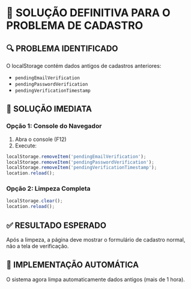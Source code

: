 # 🧹 SOLUÇÃO DEFINITIVA PARA O PROBLEMA DE CADASTRO

## 🔍 PROBLEMA IDENTIFICADO

O localStorage contém dados antigos de cadastros anteriores:
- `pendingEmailVerification`
- `pendingPasswordVerification`
- `pendingVerificationTimestamp`

## 🚀 SOLUÇÃO IMEDIATA

### Opção 1: Console do Navegador

1. Abra o console (F12)
2. Execute:
```javascript
localStorage.removeItem('pendingEmailVerification');
localStorage.removeItem('pendingPasswordVerification');
localStorage.removeItem('pendingVerificationTimestamp');
location.reload();
```

### Opção 2: Limpeza Completa

```javascript
localStorage.clear();
location.reload();
```

## ✅ RESULTADO ESPERADO

Após a limpeza, a página deve mostrar o formulário de cadastro normal, não a tela de verificação.

## 🔧 IMPLEMENTAÇÃO AUTOMÁTICA

O sistema agora limpa automaticamente dados antigos (mais de 1 hora).
